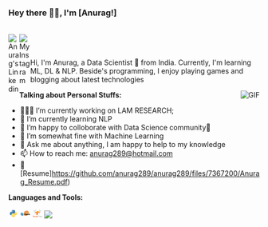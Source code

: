 ### Hey there 👋🏽, I'm [Anurag!]

<br/>

<a href="https://www.linkedin.com/in/anurag-reddy-c-313a8b102/">
  <img align="left" alt="Anurag's Linkedin" width="22px" src="https://cdn.jsdelivr.net/npm/simple-icons@v3/icons/linkedin.svg" />
</a>
<a href="https://www.instagram.com/c.anuragreddy/">
  <img align="left" alt="My Instagram" width="22px" src="https://cdn.jsdelivr.net/npm/simple-icons@v3/icons/instagram.svg" />
</a>



<br />
<br />


Hi, I'm Anurag, a Data Scientist 🚀 from India. Currently, I'm  learning ML, DL & NLP. Beside's programming, I enjoy playing games and blogging about latest technologies

  <img align="right" alt="GIF" src="https://media.giphy.com/media/836HiJc7pgzy8iNXCn/giphy.gif" />
  
**Talking about Personal Stuffs:**

- 👨🏽‍💻 I’m currently working on LAM RESEARCH;
- 🌱 I’m currently learning NLP
- 👯 I’m happy to colloborate with Data Science community🤝
- 🤔 I’m somewhat fine with Machine Learning
- 💬 Ask me about anything, I am happy to help to my knowledge
- 📫 How to reach me: anurag289@hotmail.com
- 📝[Resume]https://github.com/anurag289/anurag289/files/7367200/Anurag_Resume.pdf)

**Languages and Tools:**  

<code><img height="20" src="https://raw.githubusercontent.com/github/explore/80688e429a7d4ef2fca1e82350fe8e3517d3494d/topics/python/python.png"></code>
<code><img height="20" src="https://raw.githubusercontent.com/github/explore/80688e429a7d4ef2fca1e82350fe8e3517d3494d/topics/scikit-learn/scikit-learn.png"></code>
<code><img height="20" src="https://raw.githubusercontent.com/github/explore/80688e429a7d4ef2fca1e82350fe8e3517d3494d/topics/tensorflow/tensorflow.png"></code>
<code><img height="20" src="https://powerbi.microsoft.com/pictures/shared/social/social-default-image.png"></code>

